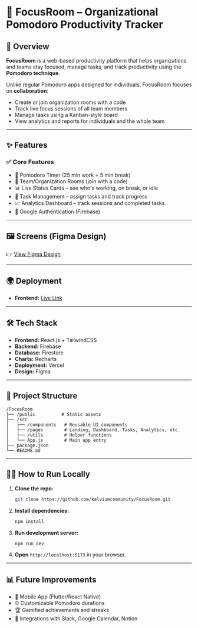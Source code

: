 # 🚀 FocusRoom – Organizational Pomodoro Productivity Tracker

## 📌 Overview

**FocusRoom** is a web-based productivity platform that helps organizations and teams stay focused, manage tasks, and track productivity using the **Pomodoro technique**.

Unlike regular Pomodoro apps designed for individuals, FocusRoom focuses on **collaboration**:

- Create or join organization rooms with a code
- Track live focus sessions of all team members
- Manage tasks using a Kanban-style board
- View analytics and reports for individuals and the whole team

---

## ✨ Features

### ✅ Core Features

- 🎯 Pomodoro Timer (25 min work + 5 min break)
- 👥 Team/Organization Rooms (join with a code)
- 📊 Live Status Cards – see who's working, on break, or idle
- 📑 Task Management – assign tasks and track progress
- 📈 Analytics Dashboard – track sessions and completed tasks
- 🔐 Google Authentication (Firebase)

---

## 🖼️ Screens (Figma Design)

👉 [View Figma Design](https://www.figma.com/design/MJb0UIhjZQbtycli5CRhXf/Untitled?node-id=0-1&t=cAWPsfGdGPwP1uAm-1)

---

## 🌍 Deployment

- **Frontend:** [Live Link](#)

---

## 🛠️ Tech Stack

- **Frontend:** React.js + TailwindCSS
- **Backend:** Firebase
- **Database:** Firestore
- **Charts:** Recharts
- **Deployment:** Vercel
- **Design:** Figma

---

## 📂 Project Structure

```
/FocusRoom
├── /public          # Static assets
├── /src
│   ├── /components   # Reusable UI components
│   ├── /pages        # Landing, Dashboard, Tasks, Analytics, etc.
│   ├── /utils        # Helper functions
│   └── App.js        # Main app entry
├── package.json
└── README.md
```

---

## 🧑‍💻 How to Run Locally

1. **Clone the repo:**

   ```bash
   git clone https://github.com/kalviumcommunity/FocusRoom.git
   ```

2. **Install dependencies:**

   ```bash
   npm install
   ```

3. **Run development server:**

   ```bash
   npm run dev
   ```

4. **Open** `http://localhost:5173` in your browser.

---

## 📊 Future Improvements

- 📌 Mobile App (Flutter/React Native)
- ⏰ Customizable Pomodoro durations
- 🏆 Gamified achievements and streaks
- 🤝 Integrations with Slack, Google Calendar, Notion
